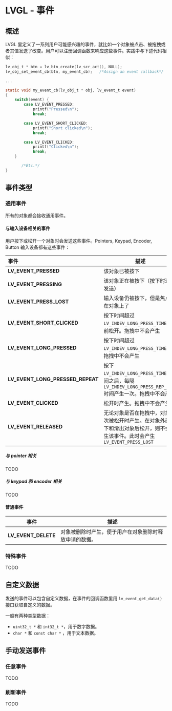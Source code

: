 # LVGL - 事件

## 概述

LVGL 里定义了一系列用户可能感兴趣的事件，就比如一个对象被点击、被拖拽或者其值发送了改变。用户可以注册回调函数来响应这些事件。实践中与下述代码相似：

```C
lv_obj_t * btn = lv_btn_create(lv_scr_act(), NULL);
lv_obj_set_event_cb(btn, my_event_cb);   /*Assign an event callback*/

...

static void my_event_cb(lv_obj_t * obj, lv_event_t event)
{
    switch(event) {
        case LV_EVENT_PRESSED:
            printf("Pressed\n");
            break;

        case LV_EVENT_SHORT_CLICKED:
            printf("Short clicked\n");
            break;

        case LV_EVENT_CLICKED:
            printf("Clicked\n");
            break;
    }

       /*Etc.*/
}
```

## 事件类型

### 通用事件

所有的对象都会接收通用事件。

#### 与输入设备相关的事件

用户按下或松开一个对象时会发送这些事件。Pointers, Keypad, Encoder, Button 输入设备都有这些事件：

| 事件                             | 描述                                                         |
| :------------------------------- | ------------------------------------------------------------ |
| **LV_EVENT_PRESSED**             | 该对象已被按下                                               |
| **LV_EVENT_PRESSING**            | 该对象正在被按下（按下时连续发送）                           |
| **LV_EVENT_PRESS_LOST**          | 输入设备仍被按下，但是焦点不在对象上了                       |
| **LV_EVENT_SHORT_CLICKED**       | 按下时间超过 `LV_INDEV_LONG_PRESS_TIME` 之前松开。拖拽中不会产生 |
| **LV_EVENT_LONG_PRESSED**        | 按下时间超过 `LV_INDEV_LONG_PRESS_TIME` 。拖拽中不会产生     |
| **LV_EVENT_LONG_PRESSED_REPEAT** | 按下 `LV_INDEV_LONG_PRESS_TIME` 时间之后，每隔 `LV_INDEV_LONG_PRESS_REP_TIME` 时间产生一次。拖拽中不会产生 |
| **LV_EVENT_CLICKED**             | 松开时产生。拖拽中不会产生                                   |
| **LV_EVENT_RELEASED**            | 无论对象是否在拖拽中，对象每次被松开时产生。在对象外部按下和滑出对象后松开，则不会产生该事件。此时会产生 `LV_EVENT_PRESS_LOST` |

##### 与 pointer 相关

TODO

##### 与 keypad 和 encoder 相关

TODO

#### 普通事件

| 事件                | 描述                                                   |
| ------------------- | ------------------------------------------------------ |
| **LV_EVENT_DELETE** | 对象被删除时产生，便于用户在对象删除时释放申请的数据。 |

### 特殊事件

TODO

## 自定义数据

发送的事件可以包含自定义数据，在事件的回调函数里用 `lv_event_get_data()` 接口获取自定义的数据。

一般有两种类型数据：

- `uint32_t *` 和 `int32_t *`，用于数字数据。
- `char *` 和 `const char *` ，用于文本数据。

## 手动发送事件

### 任意事件

TODO

### 刷新事件

TODO
